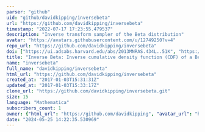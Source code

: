 ```yaml
---
parser: "github"
uid: "github/davidkipping/inversebeta"
url: "https://github.com/davidkipping/inversebeta"
timestamp: "2022-07-17 17:23:55.479537"
description: "Inverse transform sampler of the Beta distribution"
avatar: "https://avatars.githubusercontent.com/u/12749250?v=4"
repo_url: "https://github.com/davidkipping/inversebeta"
doi: ["https://ui.adsabs.harvard.edu/abs/2013MNRAS.434L..51K", "https://ui.adsabs.harvard.edu/abs/2014ascl.soft03010K/abstract"]
title: "Inverse Beta: Inverse cumulative density function (CDF) of a Beta distribution"
name: "inversebeta"
full_name: "davidkipping/inversebeta"
html_url: "https://github.com/davidkipping/inversebeta"
created_at: "2017-01-03T15:31:31Z"
updated_at: "2017-01-03T15:33:17Z"
clone_url: "https://github.com/davidkipping/inversebeta.git"
size: 15
language: "Mathematica"
subscribers_count: 1
owner: {"html_url": "https://github.com/davidkipping", "avatar_url": "https://avatars.githubusercontent.com/u/12749250?v=4", "login": "davidkipping", "type": "User"}
date: "2024-05-25 14:22:35.530969"
---
```

